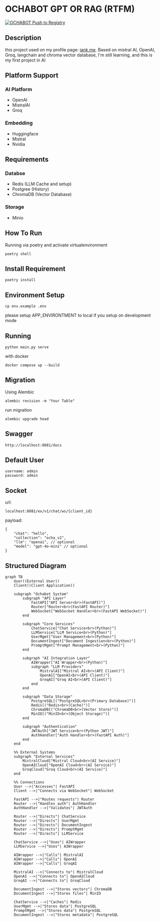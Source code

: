 # OCHABOT GPT OR RAG (RTFM)
[![OCHABOT Push to Registry](https://github.com/sofyan48/ochabot/actions/workflows/production.yml/badge.svg?branch=main)](https://github.com/sofyan48/ochabot/actions/workflows/production.yml)
## Description
this project used on my profile page: [iank.me](https://iank.me).
Based on mistral AI, OpenAI, Groq, langchain and chroma vector database, I'm still learning, and this is my first project in AI

## Platform Support
### AI Platform
- OpenAI
- MistralAI
- Groq

### Embedding
- Huggingface
- Mistral
- Nvidia

## Requirements
### Databse
- Redis (LLM Cache and setup)
- Postgree (History)
- ChromaDB (Vector Database)
### Storage
- Minio

## How To Run
Running via poetry and activate virtualenvironment
```
poetry shell
```

## Install Requirement
```
poetry install
```

## Environment Setup
```
cp env.example .env
```
please setup APP_ENVIRONTMENT to local if you setup on development mode

## Running 
```
python main.py serve
```
with docker
```
docker compose up --build
```

## Migration
Using Alembic
```
alembic revision -m "Your Table"
```
run migration
```
alembic upgrade head
```

## Swagger
```
http://localhost:8081/docs
```

## Default User
```
username: admin
password: admin
```

## Socket
url:
```
localhost:8081/ex/v1/chat/ws/{client_id}
```
payload:
```
{
    "chat": "hello",
    "collection": "ocha_v2",
    "llm": "openai", // optional
    "model": "gpt-4o-mini" // optional
}
```

## Structured Diagram
```mermaid
graph TB
    User((External User))
    Client((Client Application))

    subgraph "Ochabot System"
        subgraph "API Layer"
            FastAPI["API Server<br>(FastAPI)"]
            Router["Router<br>(FastAPI Router)"]
            WebSocket["WebSocket Handler<br>(FastAPI WebSocket)"]
        end

        subgraph "Core Services"
            ChatService["Chat Service<br>(Python)"]
            LLMService["LLM Service<br>(Python)"]
            UserMgmt["User Management<br>(Python)"]
            DocumentIngest["Document Ingestion<br>(Python)"]
            PromptMgmt["Prompt Management<br>(Python)"]
        end

        subgraph "AI Integration Layer"
            AIWrapper["AI Wrapper<br>(Python)"]
            subgraph "LLM Providers"
                MistralAI["Mistral AI<br>(API Client)"]
                OpenAI["OpenAI<br>(API Client)"]
                GroqAI["Groq AI<br>(API Client)"]
            end
        end

        subgraph "Data Storage"
            PostgreSQL[("PostgreSQL<br>(Primary Database)")]
            Redis[("Redis<br>(Cache)")]
            ChromaDB[("ChromaDB<br>(Vector Store)")]
            MinIO[("MinIO<br>(Object Storage)")]
        end

        subgraph "Authentication"
            JWTAuth["JWT Service<br>(Python JWT)"]
            AuthHandler["Auth Handler<br>(FastAPI Auth)"]
        end
    end

    %% External Systems
    subgraph "External Services"
        MistralCloud["Mistral Cloud<br>(AI Service)"]
        OpenAICloud["OpenAI Cloud<br>(AI Service)"]
        GroqCloud["Groq Cloud<br>(AI Service)"]
    end

    %% Connections
    User -->|"Accesses"| FastAPI
    Client -->|"Connects via WebSocket"| WebSocket
    
    FastAPI -->|"Routes requests"| Router
    Router -->|"Handles auth"| AuthHandler
    AuthHandler -->|"Validates"| JWTAuth
    
    Router -->|"Directs"| ChatService
    Router -->|"Directs"| UserMgmt
    Router -->|"Directs"| DocumentIngest
    Router -->|"Directs"| PromptMgmt
    Router -->|"Directs"| LLMService
    
    ChatService -->|"Uses"| AIWrapper
    LLMService -->|"Uses"| AIWrapper
    
    AIWrapper -->|"Calls"| MistralAI
    AIWrapper -->|"Calls"| OpenAI
    AIWrapper -->|"Calls"| GroqAI
    
    MistralAI -->|"Connects to"| MistralCloud
    OpenAI -->|"Connects to"| OpenAICloud
    GroqAI -->|"Connects to"| GroqCloud
    
    DocumentIngest -->|"Stores vectors"| ChromaDB
    DocumentIngest -->|"Stores files"| MinIO
    
    ChatService -->|"Caches"| Redis
    UserMgmt -->|"Stores data"| PostgreSQL
    PromptMgmt -->|"Stores data"| PostgreSQL
    DocumentIngest -->|"Stores metadata"| PostgreSQL
```